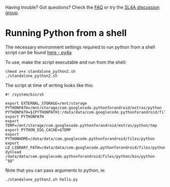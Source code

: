 Having trouble? Got questions? Check the [FAQ](FAQ.md) or try the
[SL4A discussion group](http://groups.google.com/group/android-scripting).

# Running Python from a shell #

The necessary environment settings required to run python from a shell script
can be found
[here - py4a](../../python-for-android/tree/master/sl4atools/standalone_python2.sh)

To use, make the script executable and run from the shell:
```
chmod a+x standalone_python2.sh
./standalone_python2.sh
```

The script at time of writing looks like this:
```
#! /system/bin/sh

export EXTERNAL_STORAGE=/mnt/storage
PYTHONPATH=/mnt/storage/com.googlecode.pythonforandroid/extras/python
PYTHONPATH=${PYTHONPATH}:/data/data/com.googlecode.pythonforandroid/files/python/lib/python2.7
export PYTHONPATH
export TEMP=/mnt/storage/com.googlecode.pythonforandroid/extras/python/tmp
export PYTHON_EGG_CACHE=$TEMP
export PYTHONHOME=/data/data/com.googlecode.pythonforandroid/files/python
export LD_LIBRARY_PATH=/data/data/com.googlecode.pythonforandroid/files/python/lib/python2.7/lib-dynload
/data/data/com.googlecode.pythonforandroid/files/python/bin/python "$@"
```

Note that you can pass arguments to python, ie:

```
./standalone_python2.sh hello.py
```

<!---
 vi: ft=markdown:et:fdm=marker
 -->
